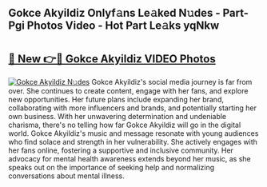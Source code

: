 ## Gokce Akyildiz Onlyf𝚊ns Le𝚊ked N𝚞des - Part-Pgi Photos Video - Hot Part Le𝚊ks yqNkw

# <h2><a href="http://ab96996.deff.icu/?id=Gokce+Akyildiz">🔗 New 👉🔴 Gokce Akyildiz VIDEO Photos</a></h2>

[![Gokce Akyildiz N𝚞des](https://i.imgur.com/rIISA9y.gif)](http://ab96996.deff.icu/?id=Gokce+Akyildiz)
Gokce Akyildiz's social media journey is far from over. She continues to create content, engage with her fans, and explore new opportunities. Her future plans include expanding her brand, collaborating with more influencers and brands, and potentially starting her own business. With her unwavering determination and undeniable charisma, there's no telling how far Gokce Akyildiz will go in the digital world. Gokce Akyildiz's music and message resonate with young audiences who find solace and strength in her vulnerability. She actively engages with her fans online, fostering a supportive and inclusive community. Her advocacy for mental health awareness extends beyond her music, as she speaks out on the importance of seeking help and normalizing conversations about mental illness.

